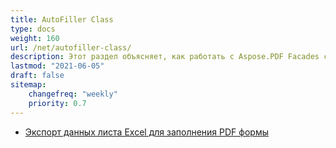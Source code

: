 ```yaml
---
title: AutoFiller Class
type: docs
weight: 160
url: /net/autofiller-class/
description: Этот раздел объясняет, как работать с Aspose.PDF Facades с классом AutoFiller.
lastmod: "2021-06-05"
draft: false
sitemap:
    changefreq: "weekly"
    priority: 0.7
---
```


- [Экспорт данных листа Excel для заполнения PDF формы](/pdf/net/export-excel-worksheet-data-to-fill-pdf-form/)